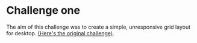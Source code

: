 # Challenge one  

The aim of this challenge was to create a simple, unresponsive grid layout for desktop. [(Here's the original challenge)](https://github.com/makersacademy/course/blob/master/web_design/1-add-grid-for-desktop.md).
